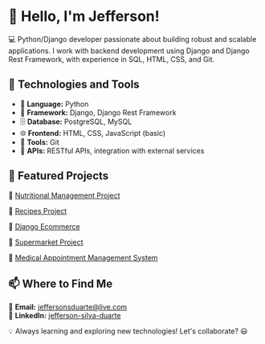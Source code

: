 # 👋 Hello, I'm Jefferson!

💻 Python/Django developer passionate about building robust and scalable applications. I work with backend development using Django and Django Rest Framework, with experience in SQL, HTML, CSS, and Git.

## 🚀 Technologies and Tools

- 🐍 **Language:** Python
- 🎯 **Framework:** Django, Django Rest Framework
- 🗄 **Database:** PostgreSQL, MySQL
- 🌐 **Frontend:** HTML, CSS, JavaScript (basic)
- 🔧 **Tools:** Git
- 📡 **APIs:** RESTful APIs, integration with external services

## 📂 Featured Projects
🔹 [Nutritional Management Project](https://github.com/jefferson-duarte/Nutritional_Management_Project)  

🔹 [Recipes Project](https://github.com/jefferson-duarte/Project_Recipes)  

🔹 [Django Ecommerce](https://github.com/jefferson-duarte/Django_Ecommerce)  

🔹 [Supermarket Project](https://github.com/jefferson-duarte/Supermarket_Project)  

🔹 [Medical Appointment Management System](https://github.com/jefferson-duarte/fs-2025-health-app-71205)  

## 📫 Where to Find Me

📩 **Email:** jeffersonsduarte@live.com  
🔗 **LinkedIn:** [jefferson-silva-duarte](https://www.linkedin.com/in/jefferson-silva-duarte/)  

💡 Always learning and exploring new technologies! Let's collaborate? 😃
